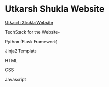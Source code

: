 # Utkarsh Shukla Website
[Utkarsh Shukla Website](https://www.utkarshshukla.com/)

TechStack for the Website-

Python (Flask Framework)

Jinja2 Template

HTML

CSS

Javascript 
